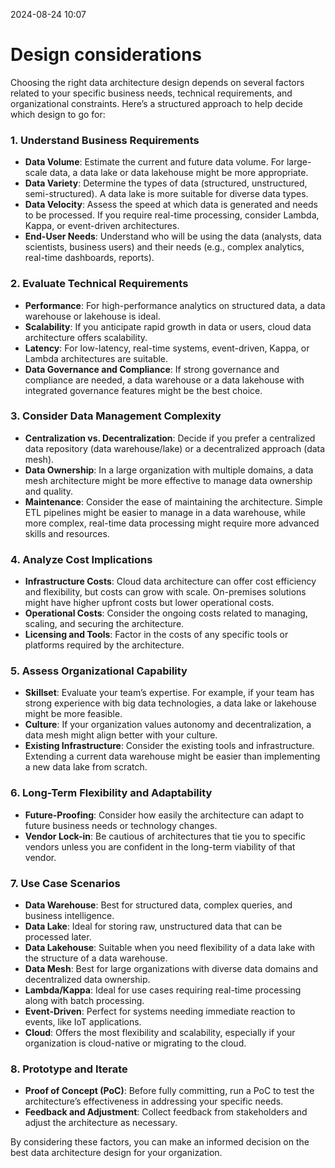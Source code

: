 2024-08-24 10:07
# Design considerations

Choosing the right data architecture design depends on several factors related to your specific business needs, technical requirements, and organizational constraints. Here’s a structured approach to help decide which design to go for:

### 1. **Understand Business Requirements**
   - **Data Volume**: Estimate the current and future data volume. For large-scale data, a data lake or data lakehouse might be more appropriate.
   - **Data Variety**: Determine the types of data (structured, unstructured, semi-structured). A data lake is more suitable for diverse data types.
   - **Data Velocity**: Assess the speed at which data is generated and needs to be processed. If you require real-time processing, consider Lambda, Kappa, or event-driven architectures.
   - **End-User Needs**: Understand who will be using the data (analysts, data scientists, business users) and their needs (e.g., complex analytics, real-time dashboards, reports).

### 2. **Evaluate Technical Requirements**
   - **Performance**: For high-performance analytics on structured data, a data warehouse or lakehouse is ideal.
   - **Scalability**: If you anticipate rapid growth in data or users, cloud data architecture offers scalability.
   - **Latency**: For low-latency, real-time systems, event-driven, Kappa, or Lambda architectures are suitable.
   - **Data Governance and Compliance**: If strong governance and compliance are needed, a data warehouse or a data lakehouse with integrated governance features might be the best choice.

### 3. **Consider Data Management Complexity**
   - **Centralization vs. Decentralization**: Decide if you prefer a centralized data repository (data warehouse/lake) or a decentralized approach (data mesh).
   - **Data Ownership**: In a large organization with multiple domains, a data mesh architecture might be more effective to manage data ownership and quality.
   - **Maintenance**: Consider the ease of maintaining the architecture. Simple ETL pipelines might be easier to manage in a data warehouse, while more complex, real-time data processing might require more advanced skills and resources.

### 4. **Analyze Cost Implications**
   - **Infrastructure Costs**: Cloud data architecture can offer cost efficiency and flexibility, but costs can grow with scale. On-premises solutions might have higher upfront costs but lower operational costs.
   - **Operational Costs**: Consider the ongoing costs related to managing, scaling, and securing the architecture.
   - **Licensing and Tools**: Factor in the costs of any specific tools or platforms required by the architecture.

### 5. **Assess Organizational Capability**
   - **Skillset**: Evaluate your team’s expertise. For example, if your team has strong experience with big data technologies, a data lake or lakehouse might be more feasible.
   - **Culture**: If your organization values autonomy and decentralization, a data mesh might align better with your culture.
   - **Existing Infrastructure**: Consider the existing tools and infrastructure. Extending a current data warehouse might be easier than implementing a new data lake from scratch.

### 6. **Long-Term Flexibility and Adaptability**
   - **Future-Proofing**: Consider how easily the architecture can adapt to future business needs or technology changes.
   - **Vendor Lock-in**: Be cautious of architectures that tie you to specific vendors unless you are confident in the long-term viability of that vendor.

### 7. **Use Case Scenarios**
   - **Data Warehouse**: Best for structured data, complex queries, and business intelligence.
   - **Data Lake**: Ideal for storing raw, unstructured data that can be processed later.
   - **Data Lakehouse**: Suitable when you need flexibility of a data lake with the structure of a data warehouse.
   - **Data Mesh**: Best for large organizations with diverse data domains and decentralized data ownership.
   - **Lambda/Kappa**: Ideal for use cases requiring real-time processing along with batch processing.
   - **Event-Driven**: Perfect for systems needing immediate reaction to events, like IoT applications.
   - **Cloud**: Offers the most flexibility and scalability, especially if your organization is cloud-native or migrating to the cloud.

### 8. **Prototype and Iterate**
   - **Proof of Concept (PoC)**: Before fully committing, run a PoC to test the architecture’s effectiveness in addressing your specific needs.
   - **Feedback and Adjustment**: Collect feedback from stakeholders and adjust the architecture as necessary.

By considering these factors, you can make an informed decision on the best data architecture design for your organization.